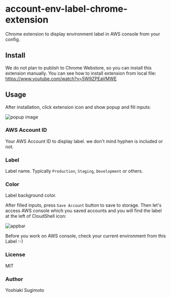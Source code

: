 # account-env-label-chrome-extension

Chrome extension to display environment label in AWS console from your config.

## Install

We do not plan to publish to Chrome Webstore, so you can install this extension manually.
You can see how to install extension from local file: https://www.youtube.com/watch?v=5W9ZPEaVMWE

## Usage

After installation, click extension icon and show popup and fill inputs:

![popup image](...)

### AWS Account ID

Your AWS Account ID to display label. we don't mind hyphen is included or not.

### Label

Label name. Typically `Production`, `Staging`, `Development` or others.

### Color

Label background color.

After filled inputs, press `Save Account` button to save to storage.
Then let's access AWS console which you saved accounts and you will find the label at the left of CloudShell icon:


![appbar](...)

Before you work on AWS console, check your current environment from this Label :-)

### License

MIT

### Author

Yoshiaki Sugimoto
